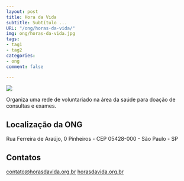 ```yaml
---
layout: post
title: Hora da Vida
subtitle: Subtítulo ...
URL: "/ong/horas-da-vida/"
img: ong/horas-da-vida.jpg
tags:
- tag1
- tag2
categories:
- ong
comment: false

---
```

![](/uploads/horas-vida.png)

Organiza uma rede de voluntariado na área da saúde para doação de consultas e exames.

## Localização da ONG

Rua Ferreira de Araújo, 0
Pinheiros - CEP 05428-000 - São Paulo - SP

## Contatos

[contato@horasdavida.org.br](mailto:contato@horasdavida.org.br)
[horasdavida.org.br](https://www.horasdavida.org.br)